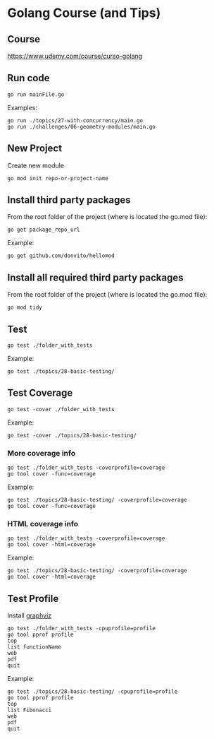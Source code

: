 # Golang Course (and Tips)

## Course

https://www.udemy.com/course/curso-golang

## Run code

```
go run mainFile.go
```

Examples:

```
go run ./topics/27-with-concurrency/main.go
go run ./challenges/06-geometry-modules/main.go
```

## New Project

Create new module

```
go mod init repo-or-project-name
```

## Install third party packages

From the root folder of the project (where is located the go.mod file):

```
go get package_repo_url
```

Example:

```
go get github.com/donvito/hellomod
```

## Install all required third party packages

From the root folder of the project (where is located the go.mod file):

```
go mod tidy
```

## Test

```
go test ./folder_with_tests
```

Example:

```
go test ./topics/28-basic-testing/
```

## Test Coverage

```
go test -cover ./folder_with_tests
```

Example:

```
go test -cover ./topics/28-basic-testing/
```

### More coverage info

```
go test ./folder_with_tests -coverprofile=coverage
go tool cover -func=coverage
```

Example:

```
go test ./topics/28-basic-testing/ -coverprofile=coverage
go tool cover -func=coverage
```

### HTML coverage info

```
go test ./folder_with_tests -coverprofile=coverage
go tool cover -html=coverage
```

Example:

```
go test ./topics/28-basic-testing/ -coverprofile=coverage
go tool cover -html=coverage
```

## Test Profile

Install [graphviz](https://graphviz.org/)

```
go test ./folder_with_tests -cpuprofile=profile
go tool pprof profile
top
list functionName
web
pdf
quit
```

Example:

```
go test ./topics/28-basic-testing/ -cpuprofile=profile
go tool pprof profile
top
list Fibonacci
web
pdf
quit
```
